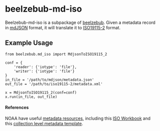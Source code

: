 # beelzebub-md-iso

Beelzebub-md-iso is a subpackage of [beelzebub](https://github.com/paul-breen/beelzebub).  Given a metadata record in [mdJSON](https://www.adiwg.org/projects/#mdjson-schemas) format, it will translate it to [ISO19115-2](https://www.iso.org/standard/67039.html) format.

## Example Usage

```
from beelzebub.md_iso import MdjsonToISO19115_2

conf = {
    'reader': {'iotype': 'file'},
    'writer': {'iotype': 'file'}
}
in_file = '/path/to/mdjson/metadata.json'
out_file = '/path/to/iso19115-2/metadata.xml'

x = MdjsonToISO19115_2(conf=conf)
x.run(in_file, out_file)
```

#### References

NOAA have useful [metadata resources](https://www.ncei.noaa.gov/resources/metadata), including this [ISO Workbook](http://www.ncei.noaa.gov/sites/default/files/2020-04/ISO%2019115-2%20Workbook_Part%20II%20Extentions%20for%20imagery%20and%20Gridded%20Data.pdf) and this [collection level metadata template](https://data.noaa.gov/waf/templates/iso_u/xml/ncei_template.xml).

